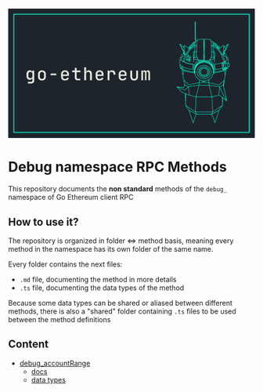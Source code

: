 ![ns_debug_docs_banner](./assets/banner.png)
# Debug namespace RPC Methods
This repository documents the **non standard** methods of the `debug_` namespace of Go Ethereum client RPC

## How to use it?
The repository is organized in folder <=> method basis, meaning every
method in the namespace has its own folder of the same name.

Every folder contains the next files:
- `.md` file, documenting the method in more details
- `.ts` file, documenting the data types of the method

Because some data types can be shared or aliased between different methods,
there is also a "shared" folder containing `.ts` files to be used between the method definitions

## Content
- [debug_accountRange](./debug_accountRange)
  - [docs](./debug_accountRange/debug_accountRange.md)
  - [data types](./debug_accountRange/debug_accountRange.ts)